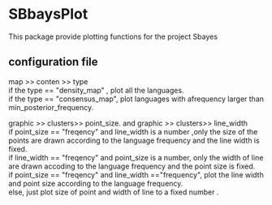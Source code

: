 # SBbaysPlot
 This package provide plotting functions for the project Sbayes



## configuration file
map >> conten >> type<br>
if the type == "density_map" , plot all the languages.<br>
if the type == "consensus_map", plot languages with afrequency larger than min_posterior_frequency.<br>

graphic >> clusters>> point_size. and graphic >> clusters>> line_width<br>
if point_size == "freqency" and line_width is a number ,only the size of the points are drawn according to the language frequency and the line width is fixed.<br>
if line_width == "freqency" and point_size is a number, only the width of line are drawn accoding to the language frequency and the point size is fixed.<br>
if point_size == "freqency" and line_width =="frequency", plot the line width and point size according  to the language frequency.<br>
else, just plot size of point and width of line to a fixed number .


